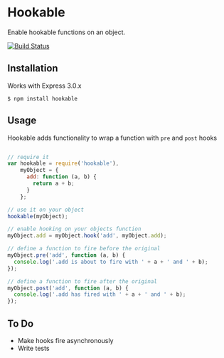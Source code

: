 # Hookable

  Enable hookable functions on an object.

  [![Build Status](https://secure.travis-ci.org/RGBboy/hookable.png)](http://travis-ci.org/RGBboy/hookable)

## Installation

  Works with Express 3.0.x

    $ npm install hookable

## Usage

  Hookable adds functionality to wrap a function with `pre` and `post` hooks

``` javascript

// require it
var hookable = require('hookable'),
    myObject = {
      add: function (a, b) {
        return a + b;
      }
    };

// use it on your object
hookable(myObject);

// enable hooking on your objects function
myObject.add = myObject.hook('add', myObject.add);

// define a function to fire before the original
myObject.pre('add', function (a, b) {
  console.log('.add is about to fire with ' + a + ' and ' + b);
});

// define a function to fire after the original
myObject.post('add', function (a, b) {
  console.log('.add has fired with ' + a + ' and ' + b);
});
```

## To Do

  * Make hooks fire asynchronously
  * Write tests
